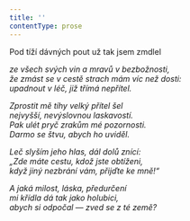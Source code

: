 ```yaml
---
title: ''
contentType: prose
---
```


Pod tíží dávných pout už tak jsem zmdlel

_ze všech svých vin a mravů v bezbožnosti,  
že zmást se v cestě strach mám víc než dosti:  
upadnout v léč, již třímá nepřítel._

_Zprostit mě tíhy velký přítel šel  
nejvyšší, nevýslovnou laskavostí.  
Pak ulét pryč zrakům mé pozornosti.  
Darmo se štvu, abych ho uviděl._

_Leč slyším jeho hlas, dál dolů znící:  
„Zde máte cestu, kdož jste obtíženi,  
když jiný nezbrání vám, přijďte ke mně!“_

_A jaká milost, láska, předurčení  
mi křídla dá tak jako holubici,  
abych si odpočal — zved se z té země?_
